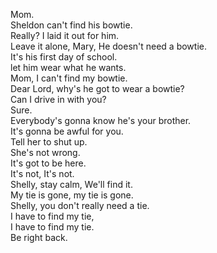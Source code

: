 
Mom.      
Sheldon can't find his bowtie.      
Really? I laid it out for him.      
Leave it alone, Mary, He doesn't need a bowtie.      
It's his first day of school.      
let him wear what he wants.      
Mom, I can't find my bowtie.      
Dear Lord, why's he got to wear a bowtie?      
Can I drive in with you?      
Sure.      
Everybody's gonna know he's your brother.      
It's gonna be awful for you.      
Tell her to shut up.      
She's not wrong.      
It's got to be here.      
It's not, It's not.      
Shelly, stay calm, We'll find it.      
My tie is gone, my tie is gone.      
Shelly, you don't really need a tie.      
I have to find my tie,      
I have to find my tie.      
Be right back.      





